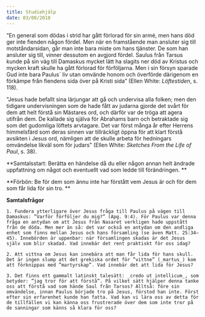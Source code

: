 ```yaml
---
title: Studiehjälp
date: 03/08/2018
---
```


”En general som dödas i strid har gått förlorad för sin armé, men hans död ger inte fienden någon fördel. Men när en framstående man ansluter sig till motståndarsidan, går man inte bara miste om hans tjänster. De som han ansluter sig till, vinner dessutom en avgjord fördel. Saulus från Tarsus kunde på sin väg till Damaskus mycket lätt ha slagits ner död av Kristus och mycken kraft skulle ha gått förlorad för förföljarna. Men i sin försyn sparade Gud inte bara Paulus´ liv utan omvände honom och överförde därigenom en förkämpe från fiendens sida över på Kristi sida” (Ellen White: _Löftestiden_, s. 118).

”Jesus hade befallt sina lärjungar att gå och undervisa alla folken; men den tidigare undervisningen som de hade fått av judarna gjorde det svårt för dem att helt förstå sin Mästares ord, och därför var de tröga att agera utifrån dem. De kallade sig själva för Abrahams barn och betraktade sig som det gudomliga löftets arvtagare. Det var först många år efter Herrens himmelsfärd som deras sinnen var tillräckligt öppna för att klart förstå avsikten i Jesus ord, nämligen att de skulle arbeta för hedningars omvändelse likväl som för judars” (Ellen White: _Sketches From the Life of Paul_, s. 38).

**Samtalsstart: Berätta en händelse då du eller någon annan helt ändrade uppfattning om något och eventuellt vad som ledde till förändringen. **

**Förbön: Be för dem som ännu inte har förstått vem Jesus är och för dem som får lida för sin tro. **

**Samtalsfrågor**

`1. Fundera ytterligare över Jesus fråga till Paulus på vägen till Damaskus: ”Varför förföljer du mig?” (Apg. 9:4). För Paulus var denna fråga en antydan om att Jesus från Nasaret verkligen hade uppstått från de döda. Men mer än så: det var också en antydan om den andliga enhet som finns mellan Jesus och hans församling (se även Matt. 25:34–45). Innebörden är uppenbar: när församlingen skadas är det Jesus själv som blir skadad. Vad innebär det rent praktiskt för oss idag?`

`2. Att vittna om Jesus kan innebära att man får lida för hans skull. Det är ingen slump att det grekiska ordet för ”vittne” (_martus_) kom att förknippas med ”martyrskap”. Vad innebär det att lida för Jesus?`

`3. Det finns ett gammalt latinskt talesätt: _credo ut intellicum_, som betyder: ”jag tror för att förstå”. På vilket sätt hjälper denna tanke oss att förstå vad som hände Saul från Tarsos? Alltså: före sin omvändelse, innan Paulus började tro på Jesus, förstod han inte. Först efter sin erfarenhet kunde han fatta. Vad kan vi lära oss av detta för de tillfällen vi kan känna oss frustrerade över dem som inte tror på de sanningar som känns så klara för oss?`